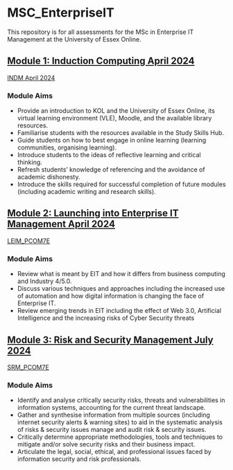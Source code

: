# MSC_EnterpriseIT
This repository is for all assessments for the MSc in Enterprise IT Management at the University of Essex Online.

## [Module 1: Induction Computing April 2024](./INDM/README.md)
[INDM April 2024](./INDM/README.md)
### Module Aims
- Provide an introduction to KOL and the University of Essex Online, its virtual learning environment (VLE), Moodle, and the available library resources.
- Familiarise students with the resources available in the Study Skills Hub.
- Guide students on how to best engage in online learning (learning communities, organising learning).
- Introduce students to the ideas of reflective learning and critical thinking.
- Refresh students’ knowledge of referencing and the avoidance of academic dishonesty.
- Introduce the skills required for successful completion of future modules (including academic writing and research skills).

## [Module 2: Launching into Enterprise IT Management April 2024](./LEIM_PCOM7E/README.md)
[LEIM_PCOM7E](./LEIM/README.md)
### Module Aims
- Review what is meant by EIT and how it differs from business computing and Industry 4/5.0.
- Discuss various techniques and approaches including the increased use of automation and how digital information is changing the face of Enterprise IT.
- Review emerging trends in EIT including the effect of Web 3.0, Artificial Intelligence and the increasing risks of Cyber Security threats

## [Module 3: Risk and Security Management July 2024](./SRM/README.md)
[SRM_PCOM7E](./SRM.README.md)
### Module Aims
- Identify and analyse critically security risks, threats and vulnerabilities in information systems, accounting for the current threat landscape.
- Gather and synthesise information from multiple sources (including internet security alerts & warning sites) to aid in the systematic analysis of risks & security issues manage and audit risk & security issues.
- Critically determine appropriate methodologies, tools and techniques to mitigate and/or solve security risks and their business impact.
- Articulate the legal, social, ethical, and professional issues faced by information security and risk professionals.
